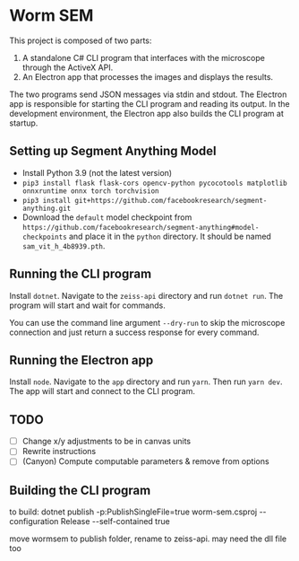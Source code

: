 # Worm SEM

This project is composed of two parts:

1. A standalone C# CLI program that interfaces with the microscope through the ActiveX API.
2. An Electron app that processes the images and displays the results.

The two programs send JSON messages via stdin and stdout. The Electron app is responsible for starting the CLI program and reading its output. In the development environment, the Electron app also builds the CLI program at startup.

## Setting up Segment Anything Model

- Install Python 3.9 (not the latest version)
- `pip3 install flask flask-cors opencv-python pycocotools matplotlib onnxruntime onnx torch torchvision`
- `pip3 install git+https://github.com/facebookresearch/segment-anything.git`
- Download the `default` model checkpoint from `https://github.com/facebookresearch/segment-anything#model-checkpoints` and place it in the `python` directory. It should be named `sam_vit_h_4b8939.pth`.

## Running the CLI program

Install `dotnet`. Navigate to the `zeiss-api` directory and run `dotnet run`. The program will start and wait for commands.

You can use the command line argument `--dry-run` to skip the microscope connection and just return a success response for every command.

## Running the Electron app

Install `node`. Navigate to the `app` directory and run `yarn`. Then run `yarn dev`. The app will start and connect to the CLI program.

## TODO

- [ ] Change x/y adjustments to be in canvas units
- [ ] Rewrite instructions
- [ ] (Canyon) Compute computable parameters & remove from options

## Building the CLI program

to build:
dotnet publish -p:PublishSingleFile=true worm-sem.csproj --configuration Release --self-contained true

move wormsem to publish folder, rename to zeiss-api. may need the dll file too
